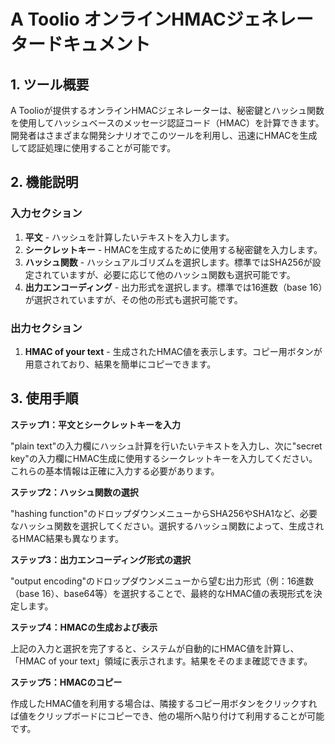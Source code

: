 # A Toolio オンラインHMACジェネレータードキュメント

## 1. ツール概要

A Toolioが提供するオンラインHMACジェネレーターは、秘密鍵とハッシュ関数を使用してハッシュベースのメッセージ認証コード（HMAC）を計算できます。開発者はさまざまな開発シナリオでこのツールを利用し、迅速にHMACを生成して認証処理に使用することが可能です。

## 2. 機能説明

### 入力セクション

1. **平文** - ハッシュを計算したいテキストを入力します。
2. **シークレットキー** - HMACを生成するために使用する秘密鍵を入力します。
3. **ハッシュ関数** - ハッシュアルゴリズムを選択します。標準ではSHA256が設定されていますが、必要に応じて他のハッシュ関数も選択可能です。
4. **出力エンコーディング** - 出力形式を選択します。標準では16進数（base 16）が選択されていますが、その他の形式も選択可能です。

### 出力セクション

1. **HMAC of your text** - 生成されたHMAC値を表示します。コピー用ボタンが用意されており、結果を簡単にコピーできます。

## 3. 使用手順

**ステップ1：平文とシークレットキーを入力**

"plain text"の入力欄にハッシュ計算を行いたいテキストを入力し、次に"secret key"の入力欄にHMAC生成に使用するシークレットキーを入力してください。これらの基本情報は正確に入力する必要があります。

**ステップ2：ハッシュ関数の選択**

"hashing function"のドロップダウンメニューからSHA256やSHA1など、必要なハッシュ関数を選択してください。選択するハッシュ関数によって、生成されるHMAC結果も異なります。

**ステップ3：出力エンコーディング形式の選択**

"output encoding"のドロップダウンメニューから望む出力形式（例：16進数（base 16）、base64等）を選択することで、最終的なHMAC値の表現形式を決定します。

**ステップ4：HMACの生成および表示**

上記の入力と選択を完了すると、システムが自動的にHMAC値を計算し、「HMAC of your text」領域に表示されます。結果をそのまま確認できます。

**ステップ5：HMACのコピー**

作成したHMAC値を利用する場合は、隣接するコピー用ボタンをクリックすれば値をクリップボードにコピーでき、他の場所へ貼り付けて利用することが可能です。